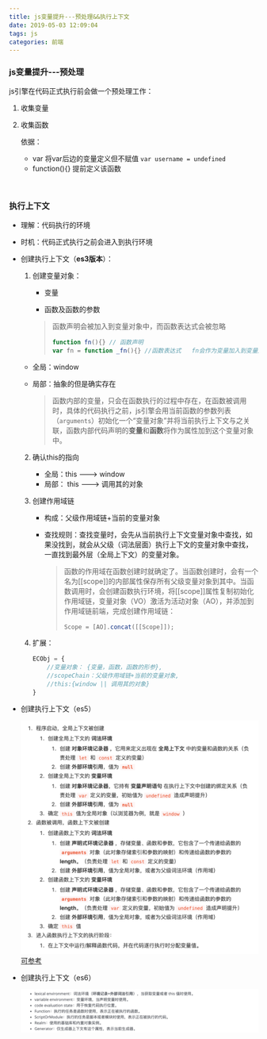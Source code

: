 ```yaml
---
title: js变量提升---预处理&&执行上下文
date: 2019-05-03 12:09:04
tags: js
categories: 前端
---
```


### js变量提升---预处理

js引擎在代码正式执行前会做一个预处理工作：

1. 收集变量

2. 收集函数

   依据：

   * var 将var后边的变量定义但不赋值 `var username = undefined`
   * function(){} 提前定义该函数

   ​	

### 执行上下文

- 理解：代码执行的环境

- 时机：代码正式执行之前会进入到执行环境

- 创建执行上下文（**es3版本**）：

  1. 创建变量对象：

     - 变量
  
     - 函数及函数的参数
  
     > 函数声明会被加入到变量对象中，而函数表达式会被忽略
       >
     > ```js
       > function fn(){} // 函数声明
       > var fn = function _fn(){} //函数表达式   fn会作为变量加入到变量对象中  _fn作为函数表达式，不会被加入到变量对象中
     > ```
  
   - 全局：window
  
   - 局部：抽象的但是确实存在
  
     > 函数内部的变量，只会在函数执行的过程中存在，在函数被调用时，具体的代码执行之前，js引擎会用当前函数的参数列表（`arguments`）初始化一个“变量对象”并将当前执行上下文与之关联，函数内部代码声明的**变量**和**函数**将作为属性加到这个变量对象中。
  
  2. 确认this的指向
  
     - 全局：this ---> window
     - 局部： this ---> 调用其的对象
  
  3. 创建作用域链

     - 构成：父级作用域链+当前的变量对象
  
     - 查找规则：查找变量时，会先从当前执行上下文变量对象中查找，如果没找到，就会从父级（词法层面）执行上下文的变量对象中查找，一直找到最外层（全局上下文）的变量对象。
  
       > 函数的作用域在函数创建时就确定了。当函数创建时，会有一个名为[[scope]]的内部属性保存所有父级变量对象到其中。当函数调用时，会创建函数执行环境，将[[scope]]属性复制初始化作用域链，变量对象（VO）激活为活动对象（AO），并添加到作用域链前端，完成创建作用域链：
       >
       > ```js
       > Scope = [AO].concat([[Scope]]);
       > ```
  
  4. 扩展：
  
     ```js
     ECObj = {
         //变量对象： {变量，函数，函数的形参},
         //scopeChain：父级作用域链+当前的变量对象,
         //this:{window || 调用其的对象}
     }
     ```
  
- 创建执行上下文（es5）

  ![](js变量提升-预处理&&执行上下文/image-20200706120514737.png)[可参考](https://juejin.im/post/5ba32171f265da0ab719a6d7#heading-5)

- 创建执行上下文（es6）

  ![](js变量提升-预处理&&执行上下文/image-20200706121750467.png)